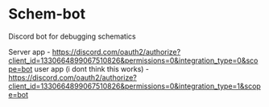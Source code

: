 # Schem-bot
Discord bot for debugging schematics

Server app - https://discord.com/oauth2/authorize?client_id=1330664899067510826&permissions=0&integration_type=0&scope=bot
user app (i dont think this works) - https://discord.com/oauth2/authorize?client_id=1330664899067510826&permissions=0&integration_type=1&scope=bot
